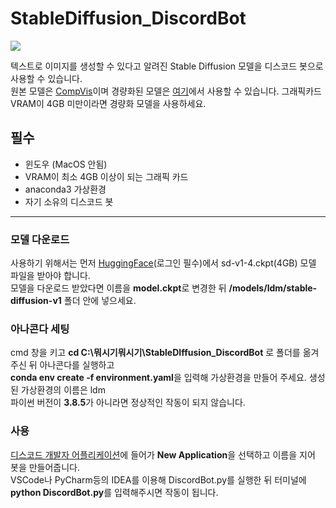 # StableDiffusion_DiscordBot

![](https://user-images.githubusercontent.com/101509164/221388737-5efbf8dc-d59a-4ab4-8770-863f96dc6f17.jpg)

텍스트로 이미지를 생성할 수 있다고 알려진 Stable Diffusion 모델을 디스코드 봇으로 사용할 수 있습니다. </br>
원본 모델은 [CompVis](https://github.com/CompVis/stable-diffusion)이며 경량화된 모델은 [여기](https://github.com/basujindal/stable-diffusion)에서 사용할 수 있습니다. 그래픽카드 VRAM이 4GB 미만이라면 경량화 모델을 사용하세요. </br>

## 필수
- 윈도우 (MacOS 안됨)
- VRAM이 최소 4GB 이상이 되는 그래픽 카드
- anaconda3 가상환경
- 자기 소유의 디스코드 봇 
---

### 모델 다운로드
사용하기 위해서는 먼저 [HuggingFace](https://huggingface.co/CompVis/stable-diffusion-v-1-4-original)(로그인 필수)에서 sd-v1-4.ckpt(4GB) 모델 파일을 받아야 합니다. </br>
모델을 다운로드 받았다면 이름을 **model.ckpt**로 변경한 뒤 **/models/ldm/stable-diffusion-v1** 폴더 안에 넣으세요. </br>

### 아나콘다 세팅
cmd 창을 키고 **cd C:\뭐시기뭐시기\StableDIffusion_DiscordBot** 로 폴더를 옮겨주신 뒤 아나콘다를 실행하고 </br>
**conda env create -f environment.yaml**을 입력해 가상환경을 만들어 주세요. 생성된 가상환경의 이름은 ldm </br>
파이썬 버전이 **3.8.5**가 아니라면 정상적인 작동이 되지 않습니다. </br>

### 사용
[디스코드 개발자 어플리케이션](https://discord.com/developers/applications/)에 들어가 **New Application**을 선택하고 이름을 지어 봇을 만들어줍니다. </br>
VSCode나 PyCharm등의 IDEA를 이용해 DiscordBot.py를 실행한 뒤 터미널에 **python DiscordBot.py**를 입력해주시면 작동이 됩니다.
